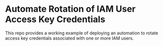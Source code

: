 # Automate Rotation of IAM User Access Key Credentials 

This repo provides a working example of deploying an automation to rotate access key 
credentials associated with one or more IAM users. 
